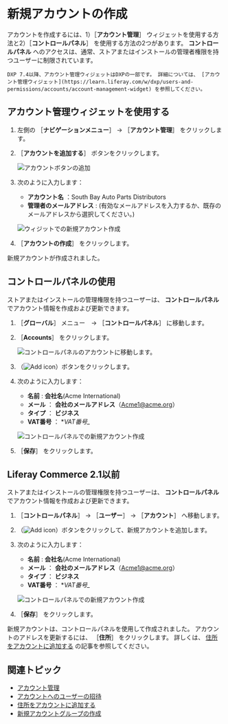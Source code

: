 # 新規アカウントの作成

アカウントを作成するには、1）［**アカウント管理**］ ウィジェットを使用する方法と2）［**コントロールパネル**］ を使用する方法の2つがあります。 **コントロールパネル** へのアクセスは、通常、ストアまたはインストールの管理者権限を持つユーザーに制限されています。

```{important}
DXP 7.4以降、アカウント管理ウィジェットはDXPの一部です。 詳細については、 [アカウント管理ウィジェット](https://learn.liferay.com/w/dxp/users-and-permissions/accounts/account-management-widget) を参照してください。 
```

## アカウント管理ウィジェットを使用する

1. 左側の ［**ナビゲーションメニュー**］ → ［**アカウント管理**］ をクリックします。
1. ［**アカウントを追加する**］ ボタンをクリックします。

    ![アカウントボタンの追加](./creating-a-new-account/images/01.png)

1. 次のように入力します：
    * **アカウント名** ：South Bay Auto Parts Distributors
    * **管理者のメールアドレス** : (有効なメールアドレスを入力するか、既存のメールアドレスから選択してください。)

    ![ウィジットでの新規アカウント作成](./creating-a-new-account/images/02.png)

1. ［**アカウントの作成**］ をクリックします。

新規アカウントが作成されました。

## コントロールパネルの使用

ストアまたはインストールの管理権限を持つユーザーは、 **コントロールパネル** でアカウント情報を作成および更新できます。

1. ［**グローバル**］ メニュー　→ ［**コントロールパネル**］ に移動します。
1. ［**Accounts**］ をクリックします。

    ![コントロールパネルのアカウントに移動します。](./creating-a-new-account/images/04.png)

1. （![Add icon](../../images/icon-add.png)）ボタンをクリックします。
1. 次のように入力します：
    * **名前** : **会社名**(Acme International)
    * **メール** ： **会社のメールアドレス**（Acme1@acme.org）
    * **タイプ** ： **ビジネス**
    * **VAT番号** ： **VAT番号_*

    ![コントロールパネルでの新規アカウント作成](./creating-a-new-account/images/03.png)

1. ［**保存**］ をクリックします。

## Liferay Commerce 2.1以前

ストアまたはインストールの管理権限を持つユーザーは、 **コントロールパネル** でアカウント情報を作成および更新できます。

1. ［**コントロールパネル**］ → ［**ユーザー**］ → ［**アカウント**］ へ移動します。
1. （![Add icon](../../images/icon-add.png)）ボタンをクリックして、新規アカウントを追加します。
1. 次のように入力します：
    * **名前** : **会社名**(Acme International)
    * **メール** ： **会社のメールアドレス**（Acme1@acme.org）
    * **タイプ** ： **ビジネス**
    * **VAT番号** ： **VAT番号_*

    ![コントロールパネルでの新規アカウント作成](./creating-a-new-account/images/03.png)

1. ［**保存**］ をクリックします。

新規アカウントは、コントロールパネルを使用して作成されました。 アカウントのアドレスを更新するには、 ［**住所**］ をクリックします。 詳しくは、 [住所をアカウントに追加する](../account-management/adding-addresses-to-an-account.md#using-the-control-panel) の記事を参照してください。

## 関連トピック

* [アカウント管理](../account-management.md)
* [アカウントへのユーザーの招待](./inviting-users-to-an-account.md)
* [住所をアカウントに追加する](./adding-addresses-to-an-account.md)
* [新規アカウントグループの作成](./creating-a-new-account-group.md)
